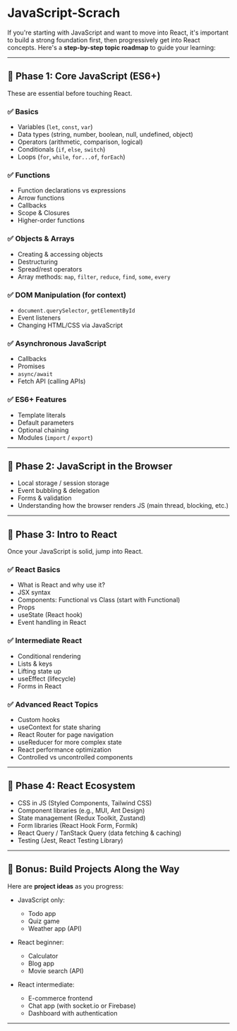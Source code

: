 # JavaScript-Scrach
If you're starting with JavaScript and want to move into React, it's important to build a strong foundation first, then progressively get into React concepts. Here's a **step-by-step topic roadmap** to guide your learning:

---

## 🔹 Phase 1: Core JavaScript (ES6+)

These are essential before touching React.

### ✅ Basics

* Variables (`let`, `const`, `var`)
* Data types (string, number, boolean, null, undefined, object)
* Operators (arithmetic, comparison, logical)
* Conditionals (`if`, `else`, `switch`)
* Loops (`for`, `while`, `for...of`, `forEach`)

### ✅ Functions

* Function declarations vs expressions
* Arrow functions
* Callbacks
* Scope & Closures
* Higher-order functions

### ✅ Objects & Arrays

* Creating & accessing objects
* Destructuring
* Spread/rest operators
* Array methods: `map`, `filter`, `reduce`, `find`, `some`, `every`

### ✅ DOM Manipulation (for context)

* `document.querySelector`, `getElementById`
* Event listeners
* Changing HTML/CSS via JavaScript

### ✅ Asynchronous JavaScript

* Callbacks
* Promises
* `async/await`
* Fetch API (calling APIs)

### ✅ ES6+ Features

* Template literals
* Default parameters
* Optional chaining
* Modules (`import` / `export`)

---

## 🔹 Phase 2: JavaScript in the Browser

* Local storage / session storage
* Event bubbling & delegation
* Forms & validation
* Understanding how the browser renders JS (main thread, blocking, etc.)

---

## 🔹 Phase 3: Intro to React

Once your JavaScript is solid, jump into React.

### ✅ React Basics

* What is React and why use it?
* JSX syntax
* Components: Functional vs Class (start with Functional)
* Props
* useState (React hook)
* Event handling in React

### ✅ Intermediate React

* Conditional rendering
* Lists & keys
* Lifting state up
* useEffect (lifecycle)
* Forms in React

### ✅ Advanced React Topics

* Custom hooks
* useContext for state sharing
* React Router for page navigation
* useReducer for more complex state
* React performance optimization
* Controlled vs uncontrolled components

---

## 🔹 Phase 4: React Ecosystem

* CSS in JS (Styled Components, Tailwind CSS)
* Component libraries (e.g., MUI, Ant Design)
* State management (Redux Toolkit, Zustand)
* Form libraries (React Hook Form, Formik)
* React Query / TanStack Query (data fetching & caching)
* Testing (Jest, React Testing Library)

---

## 🔹 Bonus: Build Projects Along the Way

Here are **project ideas** as you progress:

* JavaScript only:

  * Todo app
  * Quiz game
  * Weather app (API)
* React beginner:

  * Calculator
  * Blog app
  * Movie search (API)
* React intermediate:

  * E-commerce frontend
  * Chat app (with socket.io or Firebase)
  * Dashboard with authentication

---

